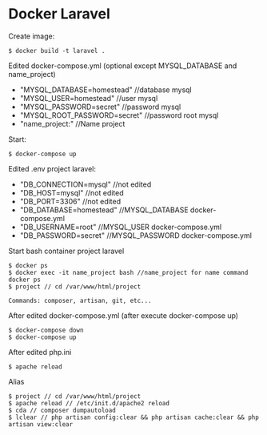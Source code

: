 # Docker Laravel

Create image:

    $ docker build -t laravel .

Edited docker-compose.yml (optional except MYSQL_DATABASE and name_project)

- "MYSQL_DATABASE=homestead" //database mysql
- "MYSQL_USER=homestead" //user mysql
- "MYSQL_PASSWORD=secret" //password mysql
- "MYSQL_ROOT_PASSWORD=secret" //password root mysql
- "name_project:" //Name project

Start:

    $ docker-compose up
    
Edited .env project laravel:

- "DB_CONNECTION=mysql" //not edited
- "DB_HOST=mysql" //not edited
- "DB_PORT=3306" //not edited
- "DB_DATABASE=homestead" //MYSQL_DATABASE docker-compose.yml
- "DB_USERNAME=root" //MYSQL_USER docker-compose.yml
- "DB_PASSWORD=secret" //MYSQL_PASSWORD docker-compose.yml

Start bash container project laravel

    $ docker ps
    $ docker exec -it name_project bash //name_project for name command docker ps
    $ project // cd /var/www/html/project
    
    Commands: composer, artisan, git, etc...
  
After edited docker-compose.yml (after execute docker-compose up)

    $ docker-compose down
    $ docker-compose up
    
After edited php.ini

    $ apache reload
    
Alias

    $ project // cd /var/www/html/project
    $ apache reload // /etc/init.d/apache2 reload
    $ cda // composer dumpautoload
    $ lclear // php artisan config:clear && php artisan cache:clear && php artisan view:clear
    
